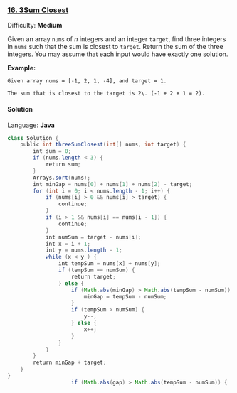 ### [16\. 3Sum Closest](https://leetcode.com/problems/3sum-closest/)

Difficulty: **Medium**


Given an array `nums` of _n_ integers and an integer `target`, find three integers in `nums` such that the sum is closest to `target`. Return the sum of the three integers. You may assume that each input would have exactly one solution.

**Example:**

```
Given array nums = [-1, 2, 1, -4], and target = 1.

The sum that is closest to the target is 2\. (-1 + 2 + 1 = 2).
```


#### Solution

Language: **Java**

```java
class Solution {
    public int threeSumClosest(int[] nums, int target) {
        int sum = 0;
        if (nums.length < 3) {
            return sum;
        }
        Arrays.sort(nums);
        int minGap = nums[0] + nums[1] + nums[2] - target;
        for (int i = 0; i < nums.length - 1; i++) {
            if (nums[i] > 0 && nums[i] > target) {
                continue;
            }
            if (i > 1 && nums[i] == nums[i - 1]) {
                continue;
            }
            int numSum = target - nums[i];
            int x = i + 1;
            int y = nums.length - 1;
            while (x < y ) {
                int tempSum = nums[x] + nums[y];
                if (tempSum == numSum) {
                    return target;
                } else {
                    if (Math.abs(minGap) > Math.abs(tempSum - numSum)) {
                        minGap = tempSum - numSum;
                    }
                    if (tempSum > numSum) {
                        y--;
                    } else {
                        x++;
                    }
                }
            }
        }
        return minGap + target;
    }
}
                    if (Math.abs(gap) > Math.abs(tempSum - numSum)) {
```